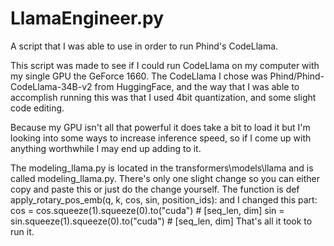 # LlamaEngineer.py
A script that I was able to use in order to run Phind's CodeLlama.

This script was made to see if I could run CodeLlama on my computer with my single GPU the GeForce 1660.
The CodeLlama I chose was Phind/Phind-CodeLlama-34B-v2 from HuggingFace, and the way that I was able to accomplish running this was
that I used 4bit quantization, and some slight code editing.

Because my GPU isn't all that powerful it does take a bit to load it but I'm looking into some ways to increase inference speed, so if I come up with anything
worthwhile I may end up adding to it.

The modeling_llama.py is located in the transformers\models\llama and is called modeling_llama.py. There's only one slight change so you can either copy and paste this or just do the change yourself. The function is def apply_rotary_pos_emb(q, k, cos, sin, position_ids): and I changed this part: cos = cos.squeeze(1).squeeze(0).to("cuda")  # [seq_len, dim]
    sin = sin.squeeze(1).squeeze(0).to("cuda")  # [seq_len, dim]
That's all it took to run it.
